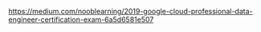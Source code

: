 https://medium.com/nooblearning/2019-google-cloud-professional-data-engineer-certification-exam-6a5d6581e507 